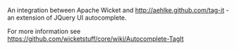 An integration between Apache Wicket and http://aehlke.github.com/tag-it - an extension of JQuery UI autocomplete.

For more information see https://github.com/wicketstuff/core/wiki/Autocomplete-TagIt
